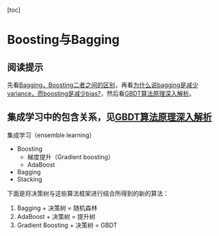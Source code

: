 [toc]

# Boosting与Bagging

## 阅读提示

先看[Bagging，Boosting二者之间的区别](https://zhuanlan.zhihu.com/p/36848643)，再看[为什么说bagging是减少variance，而boosting是减少bias?](https://www.zhihu.com/question/26760839/answer/40337791)，然后看[GBDT算法原理深入解析](https://www.zybuluo.com/yxd/note/611571)。



## 集成学习中的包含关系，见[GBDT算法原理深入解析](https://www.zybuluo.com/yxd/note/611571)

集成学习（ensemble learning）

* Boosting
  * 梯度提升（Gradient boosting）
  * AdaBoost
* Bagging
* Stacking



下面是将决策树与这些算法框架进行结合所得到的新的算法：

1. Bagging + 决策树 = 随机森林
2. AdaBoost + 决策树 = 提升树
3. Gradient Boosting + 决策树 = GBDT
